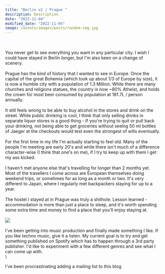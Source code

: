 ```yaml
---
title: "Berlin v2 / Prague "
description: Description
date: "2022-11-04"
modified_date: "2022-11-04"
image: /assets/images/posts/random-img.jpg
---
```


\
\
You never get to see everything you want in any particular city. I wish I could have stayed in Berlin longer, but I'm also keen on a change of scenery.
\
\
Prague has the kind of history that I wanted to see in Europe. Once the capital of the great Bohemia (which took up about 1/3 of Europe by size), it is now a humble city with a population of 1.3 Million. While there are many churches and religions statues, the country is now ~80% Atheist, and holds the crown for most beer consumed by population at 181.7L / person annually.
\
\
It still feels wrong to be able to buy alcohol in the stores and drink on the street. While public drinking is cool, I think that only selling drinks in separate liquor stores is a good thing - If you're trying to quit or pull back your drinking, not being able to get groceries without seeing 50 ml bottles of Jaeger at the checkouts would test even the strongest of wills eventually.
\
\
For the first time in my life I'm actually starting to feel old. Many of the people I'm meeting are early 20's and while there isn't much of a difference character-wise (I think that one's on me), if I try to keep up with them I get my ass kicked. 
\
\
I haven't met anyone else that's travelling for longer than 2 months yet. Most of the travellers I come across are European themselves doing weekend trips, or sometimes for as long as a month or two. It's very different to Japan, where I regularly met backpackers staying for up to a year.
\
\
The hostel I stayed at in Prague was truly a shithole. Lesson learned - accommodation is more than just a place to sleep, and it's worth spending some extra time and money to find a place that you'll enjoy staying at.
\
\
![](/assets/images/posts/post-06/wall3.jpg)
\
\
I've been getting into music production and finally made something I like. If you like techno music, give it a listen. My current goal is to try and get something published on Spotify which has to happen through a 3rd party publisher. I'd like to experiment with a few different genres and see what I can come up with.
\
\

I've been procrastinating adding a mailing list to this blog
